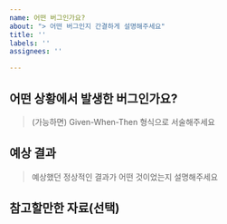 ```yaml
---
name: 어떤 버그인가요?
about: "> 어떤 버그인지 간결하게 설명해주세요"
title: ''
labels: ''
assignees: ''

---
```


## 어떤 상황에서 발생한 버그인가요?

> (가능하면) Given-When-Then 형식으로 서술해주세요

## 예상 결과

> 예상했던 정상적인 결과가 어떤 것이었는지 설명해주세요

## 참고할만한 자료(선택)
